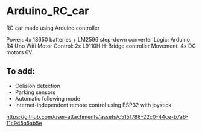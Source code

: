 # Arduino_RC_car
RC car made using Arduino controller

Power: 4x 18650 batteries + LM2596 step-down converter
Logic: Arduino R4 Uno Wifi
Motor Control: 2x L9110H H-Bridge controller
Movement: 4x DC motors 6V

## To add:
- Colision detection
- Parking sensors
- Automatic following mode
- Internet-independent remote control using ESP32 with joystick

https://github.com/user-attachments/assets/c515f788-22c0-44ce-b7a6-11c945a5ab5e

